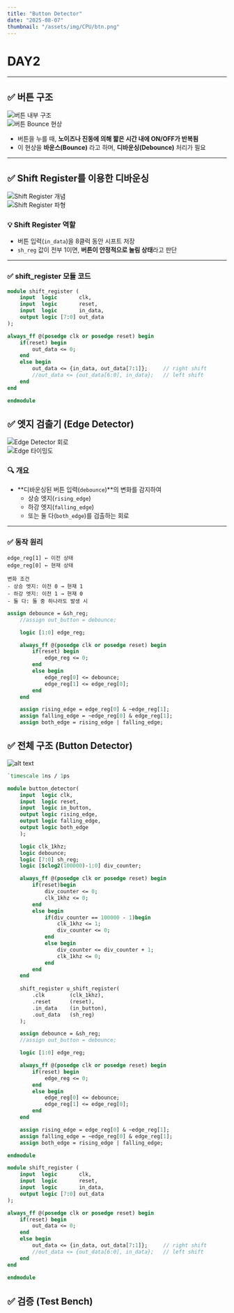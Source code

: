 ```yaml
---
title: "Button Detector"
date: "2025-08-07"
thumbnail: "/assets/img/CPU/btn.png"
---
```


# DAY2

---

## ✅ 버튼 구조

![버튼 내부 구조](../../../../assets/img/CPU/btn1.png)  
![버튼 Bounce 현상](../../../../assets/img/CPU/btn2.png)

- 버튼을 누를 때, **노이즈나 진동에 의해 짧은 시간 내에 ON/OFF가 반복됨**  
- 이 현상을 **바운스(Bounce)** 라고 하며, **디바운싱(Debounce)** 처리가 필요

---

## ✅ Shift Register를 이용한 디바운싱

![Shift Register 개념](../../../../assets/img/CPU/shift_reg.png)  
![Shift Register 파형](../../../../assets/img/CPU/shift_reg1.png)

### 💡 Shift Register 역할
- 버튼 입력(`in_data`)을 8클럭 동안 시프트 저장  
- `sh_reg` 값이 전부 1이면, **버튼이 안정적으로 눌림 상태**라고 판단

---

### ✅ shift_register 모듈 코드

```sv
module shift_register (
    input  logic       clk,
    input  logic       reset,
    input  logic       in_data,
    output logic [7:0] out_data
);

always_ff @(posedge clk or posedge reset) begin
    if(reset) begin
        out_data <= 0;
    end  
    else begin
        out_data <= {in_data, out_data[7:1]};     // right shift
        //out_data <= {out_data[6:0], in_data};   // left shift
    end   
end

endmodule
```

## ✅ 엣지 검출기 (Edge Detector)

![Edge Detector 회로](../../../../assets/img/CPU/edge.png)  
![Edge 타이밍도](../../../../assets/img/CPU/edge_t.png)

### 🔍 개요
- **디바운싱된 버튼 입력(`debounce`)**의 변화를 감지하여  
  - 상승 엣지(`rising_edge`)  
  - 하강 엣지(`falling_edge`)  
  - 또는 둘 다(`both_edge`)를 검출하는 회로

---

### ✅ 동작 원리

```text
edge_reg[1] ← 이전 상태  
edge_reg[0] ← 현재 상태  

변화 조건  
- 상승 엣지: 이전 0 → 현재 1  
- 하강 엣지: 이전 1 → 현재 0  
- 둘 다: 둘 중 하나라도 발생 시  
```

```systemverilog
assign debounce = &sh_reg;
    //assign out_button = debounce;

    logic [1:0] edge_reg;

    always_ff @(posedge clk or posedge reset) begin
        if(reset) begin
            edge_reg <= 0;
        end
        else begin
            edge_reg[0] <= debounce;
            edge_reg[1] <= edge_reg[0];
        end
    end

    assign rising_edge = edge_reg[0] & ~edge_reg[1];
    assign falling_edge = ~edge_reg[0] & edge_reg[1];
    assign both_edge = rising_edge | falling_edge;
```

## ✅ 전체 구조 (Button Detector)

![alt text](../../../../assets/img/CPU/btn_detec.png)

```sv
`timescale 1ns / 1ps

module button_detector(
    input  logic clk,
    input  logic reset,
    input  logic in_button,
    output logic rising_edge,
    output logic falling_edge,
    output logic both_edge
    );

    logic clk_1khz;
    logic debounce;
    logic [7:0] sh_reg;
    logic [$clog2(100000)-1:0] div_counter;

    always_ff @(posedge clk or posedge reset) begin
        if(reset)begin
            div_counter <= 0;
            clk_1khz <= 0;
        end
        else begin
            if(div_counter == 100000 - 1)begin
                clk_1khz <= 1;
                div_counter <= 0;
            end
            else begin
                div_counter <= div_counter + 1;
                clk_1khz <= 0;
            end
        end
    end
    
    shift_register u_shift_register(
        .clk        (clk_1khz),
        .reset      (reset),
        .in_data    (in_button),
        .out_data   (sh_reg)
    );

    assign debounce = &sh_reg;
    //assign out_button = debounce;

    logic [1:0] edge_reg;

    always_ff @(posedge clk or posedge reset) begin
        if(reset) begin
            edge_reg <= 0;
        end
        else begin
            edge_reg[0] <= debounce;
            edge_reg[1] <= edge_reg[0];
        end
    end

    assign rising_edge = edge_reg[0] & ~edge_reg[1];
    assign falling_edge = ~edge_reg[0] & edge_reg[1];
    assign both_edge = rising_edge | falling_edge;

endmodule

module shift_register (
    input  logic       clk,
    input  logic       reset,
    input  logic       in_data,
    output logic [7:0] out_data
);

always_ff @(posedge clk or posedge reset) begin
    if(reset) begin
        out_data <= 0;
    end  
    else begin
        out_data <= {in_data, out_data[7:1]};     // right shift
        //out_data <= {out_data[6:0], in_data};   // left shift
    end   
end
    
endmodule
```

## ✅ 검증 (Test Bench)

```sv

```
